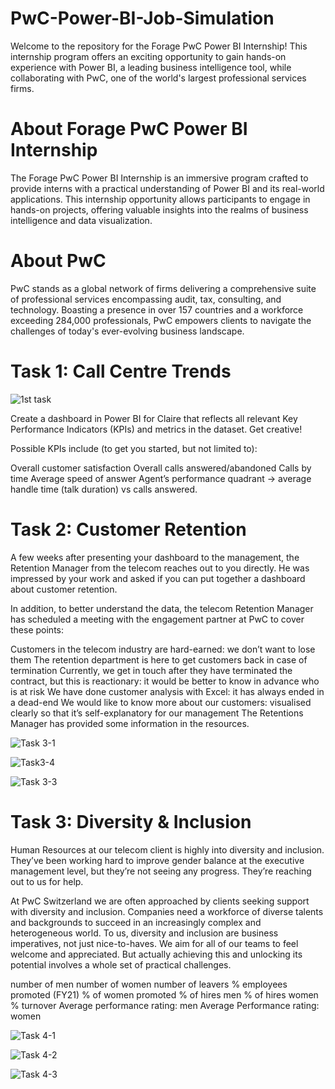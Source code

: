 # PwC-Power-BI-Job-Simulation

Welcome to the repository for the Forage PwC Power BI Internship! This internship program offers an exciting opportunity to gain hands-on experience with Power BI, a leading business intelligence tool, while collaborating with PwC, one of the world's largest professional services firms.

# About Forage PwC Power BI Internship
The Forage PwC Power BI Internship is an immersive program crafted to provide interns with a practical understanding of Power BI and its real-world applications. This internship opportunity allows participants to engage in hands-on projects, offering valuable insights into the realms of business intelligence and data visualization.

# About PwC
PwC stands as a global network of firms delivering a comprehensive suite of professional services encompassing audit, tax, consulting, and technology. Boasting a presence in over 157 countries and a workforce exceeding 284,000 professionals, PwC empowers clients to navigate the challenges of today's ever-evolving business landscape.

# Task 1: Call Centre Trends
![1st task](https://github.com/Sourav-Pattanayak/PwC-Power-BI-Job-Simulation/assets/124489158/89384310-a401-4e48-a8da-bd540b911316)

Create a dashboard in Power BI for Claire that reflects all relevant Key Performance Indicators (KPIs) and metrics in the dataset. Get creative!

Possible KPIs include (to get you started, but not limited to):

Overall customer satisfaction
Overall calls answered/abandoned
Calls by time
Average speed of answer
Agent’s performance quadrant -> average handle time (talk duration) vs calls answered.

# Task 2: Customer Retention
A few weeks after presenting your dashboard to the management, the Retention Manager from the telecom reaches out to you directly. He was impressed by your work and asked if you can put together a dashboard about customer retention.

In addition, to better understand the data, the telecom Retention Manager has scheduled a meeting with the engagement partner at PwC to cover these points:

Customers in the telecom industry are hard-earned: we don’t want to lose them
The retention department is here to get customers back in case of termination 
Currently, we get in touch after they have terminated the contract, but this is reactionary: it would be better to know in advance who is at risk 
We  have done customer analysis with Excel: it has always ended in a dead-end
We would like to know more about our customers: visualised clearly so that it’s self-explanatory for our management
The Retentions Manager has provided some information in the resources.


![Task 3-1](https://github.com/Sourav-Pattanayak/PwC-Power-BI-Job-Simulation/assets/124489158/f6f7be70-980f-48c0-85e4-48ba441b5c12)

![Task3-4](https://github.com/Sourav-Pattanayak/PwC-Power-BI-Job-Simulation/assets/124489158/c06f3c99-eb13-4055-8c3b-4c1ef118dbb8)

![Task 3-3](https://github.com/Sourav-Pattanayak/PwC-Power-BI-Job-Simulation/assets/124489158/c3f7e3ac-ee3f-407e-b14d-700a6ebbca2c)

# Task 3: Diversity & Inclusion
Human Resources at our telecom client is highly into diversity and inclusion. They’ve been working hard to improve gender balance at the executive management level, but they’re not seeing any progress. They’re reaching out to us for help.

At PwC Switzerland we are often approached by clients seeking support with diversity and inclusion. Companies need a workforce of diverse talents and backgrounds to succeed in an increasingly complex and heterogeneous world. To us, diversity and inclusion are business imperatives, not just nice-to-haves. We aim for all of our teams to feel welcome and appreciated. But actually achieving this and unlocking its potential involves a whole set of practical challenges.

number of men
number of women
number of leavers
% employees promoted (FY21)
% of women promoted
% of hires men
% of hires women
% turnover
Average performance rating: men Average Performance rating: women

![Task 4-1](https://github.com/Sourav-Pattanayak/PwC-Power-BI-Job-Simulation/assets/124489158/645e9663-1494-4129-b7ff-90962b399269)

![Task 4-2](https://github.com/Sourav-Pattanayak/PwC-Power-BI-Job-Simulation/assets/124489158/261381a0-178c-40fd-8ef1-c5a2df5613a3)

![Task 4-3](https://github.com/Sourav-Pattanayak/PwC-Power-BI-Job-Simulation/assets/124489158/c5442435-8f9b-4b81-a363-ceba6cecd2d9)
